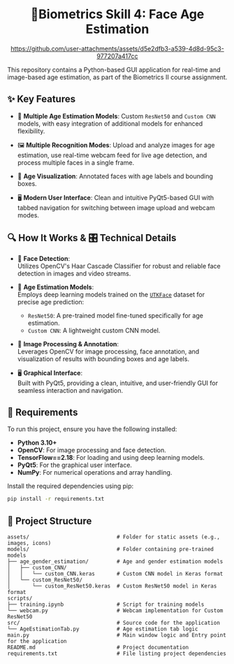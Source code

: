 <div align="center">
  <h1><strong> 👤Biometrics Skill 4: Face Age Estimation </strong></h1>
  
  https://github.com/user-attachments/assets/d5e2dfb3-a539-4d8d-95c3-977207a417cc
</div>

This repository contains a Python-based GUI application for real-time and image-based age estimation, as part of the Biometrics II course assignment.

## ✨ Key Features

- 🧠 **Multiple Age Estimation Models**: Custom `ResNet50` and `Custom CNN` models, with easy integration of additional models for enhanced flexibility.

- 🖼️ **Multiple Recognition Modes**: Upload and analyze images for age estimation, use real-time webcam feed for live age detection, and process multiple faces in a single frame.

- 🎨 **Age Visualization**: Annotated faces with age labels and bounding boxes.

- 🖥️ **Modern User Interface**: Clean and intuitive PyQt5-based GUI with tabbed navigation for switching between image upload and webcam modes.

## 🔍 How It Works & 🎛️ Technical Details

- 🎯 **Face Detection**:  
  Utilizes OpenCV's Haar Cascade Classifier for robust and reliable face detection in images and video streams.

- 🧠 **Age Estimation Models**:  
  Employs deep learning models trained on the [`UTKFace`](https://www.kaggle.com/datasets/jangedoo/utkface-new) dataset for precise age prediction:  
  - `ResNet50`: A pre-trained model fine-tuned specifically for age estimation.  
  - `Custom CNN`: A lightweight custom CNN model.  

- 🎨 **Image Processing & Annotation**:  
  Leverages OpenCV for image processing, face annotation, and visualization of results with bounding boxes and age labels.  

- 🖥️ **Graphical Interface**:  
  Built with PyQt5, providing a clean, intuitive, and user-friendly GUI for seamless interaction and navigation.  

## 📝 Requirements

To run this project, ensure you have the following installed:

- **Python 3.10+**  
- **OpenCV**: For image processing and face detection.  
- **TensorFlow==2.18**: For loading and using deep learning models.  
- **PyQt5**: For the graphical user interface.  
- **NumPy**: For numerical operations and array handling.  

Install the required dependencies using pip:

```bash
pip install -r requirements.txt
```

## 📂 **Project Structure**
```
assets/                            # Folder for static assets (e.g., images, icons)
models/                            # Folder containing pre-trained models
├── age_gender_estimation/         # Age and gender estimation models
│   ├── custom_CNN/                
│   │   └── custom_CNN.keras       # Custom CNN model in Keras format
│   └── custom_ResNet50/           
│       └── custom_ResNet50.keras  # Custom ResNet50 model in Keras format
scripts/                           
├── training.ipynb                 # Script for training models
└── webcam.py                      # Webcam implementation for Custom ResNet50
src/                               # Source code for the application
└── AgeEstimationTab.py            # Age estimation tab logic   
main.py                            # Main window logic and Entry point for the application
README.md                          # Project documentation
requirements.txt                   # File listing project dependencies
```
